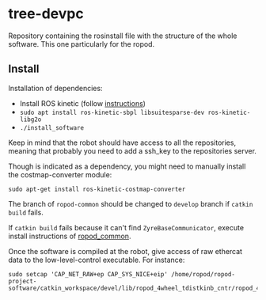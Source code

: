 # tree-devpc
Repository containing the rosinstall file with the structure of the whole software. This one particularly for the ropod.

## Install

Installation of dependencies:
- Install ROS kinetic (follow [instructions](http://wiki.ros.org/kinetic/Installation))
- `sudo apt install ros-kinetic-sbpl libsuitesparse-dev ros-kinetic-libg2o`
- `./install_software`

Keep in mind that the robot should have access to all the repositories, meaning that probably you need to add a ssh_key to the repositories server.

Though is indicated as a dependency, you might need to manually install the costmap-converter module:

```
sudo apt-get install ros-kinetic-costmap-converter
```

The branch of `ropod-common` should be changed to `develop` branch if `catkin build` fails.

If `catkin build` fails because it can't find `ZyreBaseCommunicator`, execute install instructions of [ropod_common](https://github.com/ropod-project/ropod_common#install).

Once the software is compiled at the robot, give access of raw ethercat data to the low-level-control executable. For instance:

```
sudo setcap 'CAP_NET_RAW+ep CAP_SYS_NICE+eip' /home/ropod/ropod-project-software/catkin_workspace/devel/lib/ropod_4wheel_tdistkinb_cntr/ropod_4wheel_tdistkinb_cntr_node 
```
